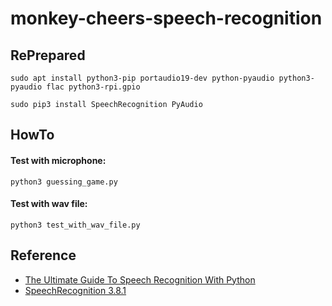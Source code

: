 # monkey-cheers-speech-recognition

## RePrepared

```sudo apt install python3-pip portaudio19-dev python-pyaudio python3-pyaudio flac python3-rpi.gpio```

```sudo pip3 install SpeechRecognition PyAudio```

## HowTo

#### Test with microphone:
```python3 guessing_game.py```

#### Test with wav file:
```python3 test_with_wav_file.py```

## Reference
- [The Ultimate Guide To Speech Recognition With Python](https://realpython.com/python-speech-recognition/)
- [SpeechRecognition 3.8.1](https://pypi.org/project/SpeechRecognition/)
